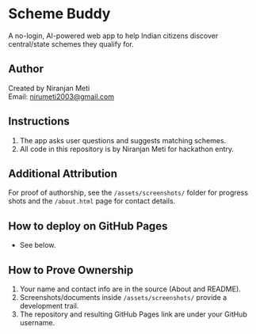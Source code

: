# Scheme Buddy

A no-login, AI-powered web app to help Indian citizens discover central/state schemes they qualify for.

## Author

Created by Niranjan Meti  
Email: nirumeti2003@gmail.com

## Instructions

1. The app asks user questions and suggests matching schemes.
2. All code in this repository is by Niranjan Meti for hackathon entry.

## Additional Attribution

For proof of authorship, see the `/assets/screenshots/` folder for progress shots and the `/about.html` page for contact details.

## How to deploy on GitHub Pages

- See below.

## How to Prove Ownership

1. Your name and contact info are in the source (About and README).
2. Screenshots/documents inside `/assets/screenshots/` provide a development trail.
3. The repository and resulting GitHub Pages link are under your GitHub username.
